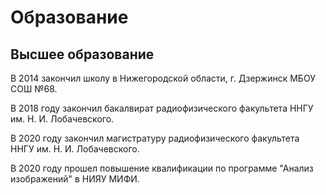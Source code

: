 # Образование
## Высшее образование

В 2014 закончил школу в Нижегородской области, г. Дзержинск МБОУ СОШ №68. 

В 2018 году закончил бакалвират радиофизического факультета ННГУ им. Н. И. Лобачевского. 

В 2020 году закончил магистратуру радиофизического факультета ННГУ им. Н. И. Лобачевского. 

В 2020 году прошел повышение квалификации по программе "Анализ изображений" в НИЯУ МИФИ. 
